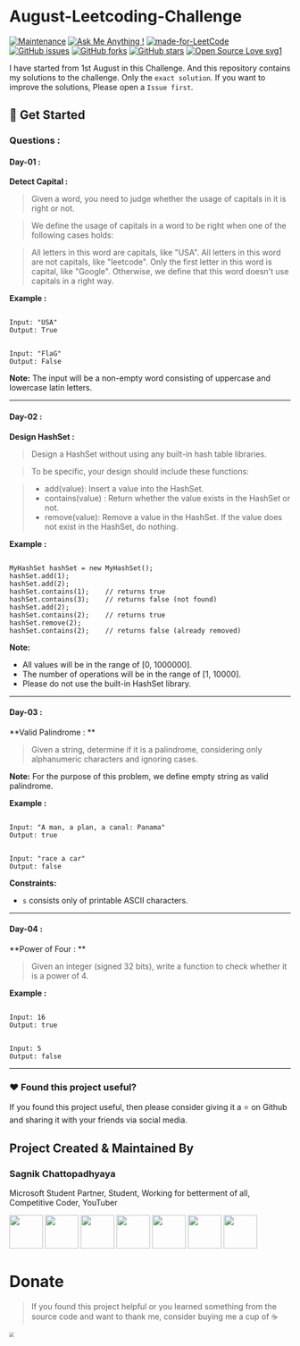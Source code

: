 # August-Leetcoding-Challenge

[![Maintenance](https://img.shields.io/badge/Maintained%3F-yes-green.svg)](https://github.com/sagnik20/August-Leetcoding-Challenge/graphs/commit-activity) [![Ask Me Anything !](https://img.shields.io/badge/Ask%20me-anything-1abc9c.svg)](https://GitHub.com/sagnik20/ama) [![made-for-LeetCode](https://img.shields.io/badge/Made%20for-LeetCode-1f425f.svg)](https://leetcode.com/) [![GitHub issues](https://img.shields.io/github/issues/sagnik20/August-Leetcoding-Challenge)](https://github.com/sagnik20/August-Leetcoding-Challenge/issues)
[![GitHub forks](https://img.shields.io/github/forks/sagnik20/August-Leetcoding-Challenge?style=social)](https://github.com/sagnik20/August-Leetcoding-Challenge/network) [![GitHub stars](https://img.shields.io/github/stars/sagnik20/August-Leetcoding-Challenge?style=social)](https://github.com/sagnik20/August-Leetcoding-Challenge/stargazers) [![Open Source Love svg1](https://badges.frapsoft.com/os/v1/open-source.svg?v=103)](https://github.com/ellerbrock/open-source-badges/)

I have started from 1st August in this Challenge. And this repository contains my solutions to the challenge. Only the `exact solution`. If you want to improve the solutions, Please open a `Issue first`.

## :rocket: Get Started

### Questions : 

#### Day-01 : 
**Detect Capital :** 
>Given a word, you need to judge whether the usage of capitals in it is right or not.

>We define the usage of capitals in a word to be right when one of the following cases holds:

>All letters in this word are capitals, like "USA".
>All letters in this word are not capitals, like "leetcode".
>Only the first letter in this word is capital, like "Google".
>Otherwise, we define that this word doesn't use capitals in a right way.

**Example :**

```

Input: "USA"
Output: True

```
```

Input: "FlaG"
Output: False

```

**Note:** The input will be a non-empty word consisting of uppercase and lowercase latin letters.

***

#### Day-02 : 
**Design HashSet :** 
>Design a HashSet without using any built-in hash table libraries.

>To be specific, your design should include these functions:

> - add(value): Insert a value into the HashSet. 
> - contains(value) : Return whether the value exists in the HashSet or not.
> - remove(value): Remove a value in the HashSet. If the value does not exist in the HashSet, do nothing.

**Example :**

```

MyHashSet hashSet = new MyHashSet();
hashSet.add(1);         
hashSet.add(2);         
hashSet.contains(1);    // returns true
hashSet.contains(3);    // returns false (not found)
hashSet.add(2);          
hashSet.contains(2);    // returns true
hashSet.remove(2);          
hashSet.contains(2);    // returns false (already removed)

```

**Note:**

- All values will be in the range of [0, 1000000].
- The number of operations will be in the range of [1, 10000].
- Please do not use the built-in HashSet library.

***

#### Day-03 : 
**Valid Palindrome : **

>Given a string, determine if it is a palindrome, considering only alphanumeric characters and ignoring cases.

**Note:** For the purpose of this problem, we define empty string as valid palindrome.

**Example :**
```

Input: "A man, a plan, a canal: Panama"
Output: true

```
```

Input: "race a car"
Output: false

```

**Constraints:**

- `s` consists only of printable ASCII characters.

***

#### Day-04 : 
**Power of Four : **

>Given an integer (signed 32 bits), write a function to check whether it is a power of 4.

**Example :**

```

Input: 16
Output: true

```
```

Input: 5
Output: false

```



***

### :heart: Found this project useful?

If you found this project useful, then please consider giving it a :star: on Github and sharing it with your friends via social media.

## Project Created & Maintained By

### Sagnik Chattopadhyaya

Microsoft Student Partner, Student, Working for betterment of all, Competitive Coder, YouTuber

<a href="https://twitter.com/sagnik_20"><img src="https://github.com/tombryan/social-icon-font/blob/master/svg/twitter.svg?raw=true" width="60"></a>
<a href="https://www.linkedin.com/in/sagnik-chattopadhyaya/"><img src="https://github.com/tombryan/social-icon-font/blob/master/svg/linkedin.svg?raw=true" width="60"></a>
<a href="https://youtube.com/c/learnoverflow"><img src="https://github.com/tombryan/social-icon-font/blob/master/svg/youtube.svg?raw=true" width="60"></a>
<a href="https://medium.com/@meshagy18"><img src="https://github.com/shalinguyen/socialicious/blob/master/svg/icon_medium-sign.svg?raw=true" width="60"></a>
<a href="https://facebook.com/sagnik.chatterjee.9216"><img src="https://github.com/tombryan/social-icon-font/blob/master/svg/facebook.svg?raw=true" width="60"></a>
<a href="https://instagram.com/sagnik20"><img src="https://github.com/tombryan/social-icon-font/blob/master/svg/instagram.svg?raw=true" width="60"></a>
<a href="http://sagnikc.azurewebsites.net/"><img src="https://github.com/tombryan/social-icon-font/blob/master/svg/wordpress.svg?raw=true" width="60"></a>

# Donate

> If you found this project helpful or you learned something from the source code and want to thank me, consider buying me a cup of :coffee:
>
<a href="https://www.paypal.me/sagnik20/"><img src="https://github.com/slaterjohn/payment-logos/blob/master/Rounded%20Corners/PNG/medium/paypal%402x.png?raw=true" style="zoom:50%;"></a>
